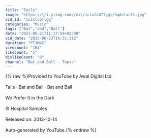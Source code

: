 ```yaml
---
title: "Tails"
image: "https:\/\/i.ytimg.com\/vi\/icixlcGTlgg\/hqdefault.jpg"
vid_id: "icixlcGTlgg"
categories: "Music"
tags: ["Bat","and","Ball"]
date: "2021-06-21T11:17:59+03:00"
vid_date: "2015-06-23T16:31:31Z"
duration: "PT3M4S"
viewcount: "164"
likeCount: "5"
dislikeCount: "0"
channel: "Bat and Ball - Topic"
---
```

{% raw %}Provided to YouTube by Awal Digital Ltd<br /><br />Tails · Bat and Ball · Bat and Ball<br /><br />We Prefer It in the Dark<br /><br />℗ Hospital Samples<br /><br />Released on: 2013-10-14<br /><br />Auto-generated by YouTube.{% endraw %}
